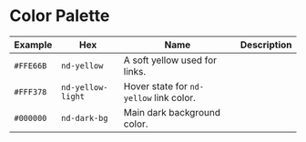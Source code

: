 # Color Palette

Example | Hex | Name | Description
------- | --- | ---- | -----------
 | `#FFE66B` | `nd-yellow` | A soft yellow used for links.
 | `#FFF378` | `nd-yellow-light` | Hover state for `nd-yellow` link color.
 | `#000000` | `nd-dark-bg` | Main dark background color.
